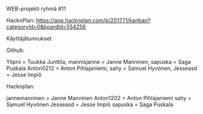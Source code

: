 WEB-projekti ryhmä #11

HacknPlan: https://app.hacknplan.com/p/201771/kanban?categoryId=0&boardId=554256


Käyttäjätunnukset

Github:

Ylipro = Tuukka Junttila, mannisjanne = Janne Manninen, sapuska = Saga Puskala Anton0212 = Anton Pihlajaniemi, sahy = Samuel Hyvönen, Jesseasd = Jesse Impiö

Hacknplan:

jannemanninen = Janne Manninen
Anton1202 = Anton Pihlajaniemi
sahy = Samuel Hyvönen
Jesseasd = Jesse Impiö
sapuska = Saga Puskala
